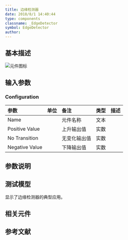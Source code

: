 ```yaml
---
title: 边缘检测器
date: 2018/8/1 14:40:44
type: components
classname: _EdgeDetector
symbol: EdgeDetector
author: 
---
```

## <span id="comp_desc">基本描述</span>
![元件图标]()

## <span id="comp_params">输入参数</span>
### <span id="comp_params_group_Configuration">Configuration</span>
| 参数 | 单位 | 备注 | 类型 | 描述 |
| :--- | :--- | :--- | :--: | :--- |
| <span id="comp_params_param_Name">Name</span> |  | 元件名称 | 文本 |  |
| <span id="comp_params_param_P">Positive Value</span> |  | 上升输出值 | 实数 |  |
| <span id="comp_params_param_NT">No Transition</span> |  | 无变化输出值 | 实数 |  |
| <span id="comp_params_param_N">Negative Value</span> |  | 下降输出值 | 实数 |  |

[Name]: #comp_params_param_Name "Name"
[Positive Value]: #comp_params_param_P "Positive Value"
[No Transition]: #comp_params_param_NT "No Transition"
[Negative Value]: #comp_params_param_N "Negative Value"


## <span id="comp_remarks">参数说明</span>


## <span id="comp_example">测试模型</span>
[<test name>](<test link>)显示了边缘检测器的典型应用。

## <span id="comp_seealso">相关元件</span>

## <span id="comp_ref">参考文献</span>



